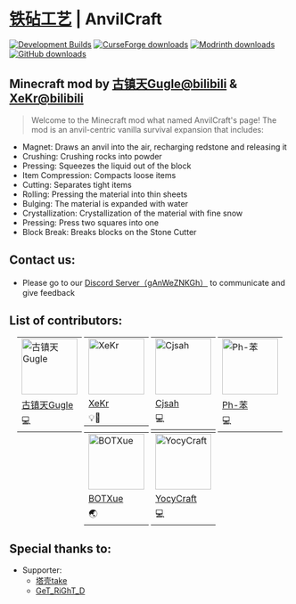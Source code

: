 # [铁砧工艺](./README.md) | AnvilCraft

[![Development Builds](https://github.com/Gu-ZT/AnvilCraftMod/actions/workflows/ci.yml/badge.svg)](https://github.com/Gu-ZT/AnvilCraftMod/actions/workflows/ci.yml)
[![CurseForge downloads](http://cf.way2muchnoise.eu/full_986251_downloads.svg)](https://www.curseforge.com/minecraft/mc-mods/anvilcraft)
[![Modrinth downloads](https://img.shields.io/modrinth/dt/anvilcraft?color=00AF5C&label=Modrinth%20downloads&logo=modrinth)](https://modrinth.com/mod/anvilcraft)
[![GitHub downloads](https://img.shields.io/github/downloads/Gu-ZT/AnvilCraftMod/total?label=Github%20downloads&logo=github)](https://github.com/Gu-ZT/AnvilCraftMod/releases)

## Minecraft mod by [古镇天Gugle@bilibili](https://space.bilibili.com/19822751) & [XeKr@bilibili](https://space.bilibili.com/5930630)

> Welcome to the Minecraft mod what named AnvilCraft's page! The mod is an anvil-centric vanilla survival expansion that
> includes:

* Magnet: Draws an anvil into the air, recharging redstone and releasing it
* Crushing: Crushing rocks into powder
* Pressing: Squeezes the liquid out of the block
* Item Compression: Compacts loose items
* Cutting: Separates tight items
* Rolling: Pressing the material into thin sheets
* Bulging: The material is expanded with water
* Crystallization: Crystallization of the material with fine snow
* Pressing: Press two squares into one
* Block Break: Breaks blocks on the Stone Cutter

## Contact us:

* Please go to our [Discord Server（gAnWeZNKGh）](https://discord.com/invite/gAnWeZNKGh) to communicate and give feedback

## List of contributors:

<div style="text-align: center">
  <table style="display: inline">
    <tr>
      <td style="min-width: 100px"><img  height="100" width="100" src="https://avatars.githubusercontent.com/u/34372427?s=60&v=4" alt="古镇天Gugle"/></td>
    </tr>
    <tr>
      <td><a href="https://space.bilibili.com/19822751">古镇天Gugle</a></td>
    </tr>
    <tr>
      <td>💻</td>
    </tr>
  </table>
  <table style="display: inline">
    <tr>
      <td style="min-width: 100px"><img  height="100" width="100" src="https://avatars.githubusercontent.com/u/45423407?s=60&v=4" alt="XeKr"/></td>
    </tr>
    <tr>
      <td><a href="https://space.bilibili.com/5930630">XeKr</a></td>
    </tr>
    <tr>
      <td>💡🎨</td>
    </tr>
  </table>
  <table style="display: inline">
    <tr>
      <td style="min-width: 100px"><img  height="100" width="100" src="https://avatars.githubusercontent.com/u/46415647?v=4" alt="Cjsah"/></td>
    </tr>
    <tr>
      <td><a href="https://space.bilibili.com/19170004">Cjsah</a></td>
    </tr>
    <tr>
      <td>💻</td>
    </tr>
  </table>
  <table style="display: inline">
    <tr>
      <td style="min-width: 100px"><img  height="100" width="100" src="https://avatars.githubusercontent.com/u/50520903?s=60&v=4" alt="Ph-苯"/></td>
    </tr>
    <tr>
      <td><a href="https://space.bilibili.com/43760886">Ph-苯</a></td>
    </tr>
    <tr>
      <td>💻</td>
    </tr>
  </table>
  <table style="display: inline">
    <tr>
      <td style="min-width: 100px"><img  height="100" width="100" src="https://avatars.githubusercontent.com/u/104829942?s=60&v=4" alt="BOTXue"/></td>
    </tr>
    <tr>
      <td><a href="https://space.bilibili.com/17486924">BOTXue</a></td>
    </tr>
    <tr>
      <td>🌏</td>
    </tr>
  </table>
  <table style="display: inline">
    <tr>
      <td style="min-width: 100px"><img  height="100" width="100" src="https://avatars.githubusercontent.com/u/80801884?s=60&v=4" alt="YocyCraft"/></td>
    </tr>
    <tr>
      <td><a href="https://github.com/YocyCraft">YocyCraft</a></td>
    </tr>
    <tr>
      <td>💻</td>
    </tr>
  </table>
</div>

## Special thanks to:

* Supporter:
    * [塔壳take](https://space.bilibili.com/13029727)
    * [GeT_RiGhT_D](https://space.bilibili.com/17486924)
